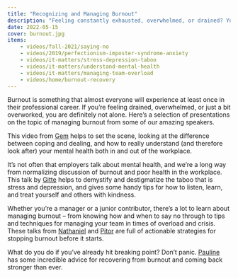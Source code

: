 ```yaml
---
title: "Recognizing and Managing Burnout"
description: "Feeling constantly exhausted, overwhelmed, or drained? You're not alone. Here is our content related to burnout."
date: 2022-05-15
cover: burnout.jpg
items:
    - videos/fall-2021/saying-no
    - videos/2019/perfectionism-imposter-syndrome-anxiety
    - videos/it-matters/stress-depression-taboo
    - videos/it-matters/understand-mental-health
    - videos/it-matters/managing-team-overload
    - videos/home/burnout-recovery
---
```


Burnout is something that almost everyone will experience at least once in their professional career. If you’re feeling drained, overwhelmed, or just a bit overworked, you are definitely not alone. Here’s a selection of presentations on the topic of managing burnout from some of our amazing speakers.

This video from [Gem](/people/gem-hill) helps to set the scene, looking at the difference between coping and dealing, and how to really understand (and therefore look after) your mental health both in and out of the workplace.

<library-item path="videos/it-matters/understand-mental-health"></library-item>

It’s not often that employers talk about mental health, and we’re a long way from normalizing discussion of burnout and poor health in the workplace. This talk by [Gitte](/people/gitte-klitgaard)  helps to demystify and destigmatize the taboo that is stress and depression, and gives some handy tips for how to listen, learn, and treat yourself and others with kindness.

<library-item path="videos/it-matters/stress-depression-taboo"></library-item>

Whether you’re a manager or a junior contributor, there’s a lot to learn about managing burnout – from knowing how and when to say no through to tips and techniques for managing your team in times of overload and crisis. These talks from [Nathaniel](/people/nathaniel-okenwa) and [Pitor](/people/piotr-nabielec) are full of actionable strategies for stopping burnout before it starts.

<library-item path="videos/fall-2021/saying-no" item-class="mb-8"></library-item>
<library-item path="videos/it-matters/managing-team-overload"></library-item>

What do you do if you’ve already hit breaking point? Don’t panic. [Pauline](/people/pauline-narvas) has some incredible advice for recovering from burnout and coming back stronger than ever.

<library-item path="videos/home/burnout-recovery"></library-item>
